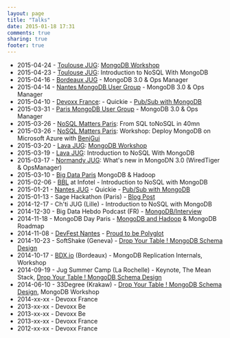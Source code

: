 ```yaml
---
layout: page
title: "Talks"
date: 2015-01-18 17:31
comments: true
sharing: true
footer: true
---
```


* 2015-04-24 - [Toulouse JUG](http://www.toulousejug.org/): [MongoDB Workshop](https://github.com/tgrall/mongodb-workshop)
* 2015-04-23 - [Toulouse JUG](http://www.toulousejug.org/): Introduction to NoSQL With MongoDB
* 2015-04-16 - [Bordeaux JUG](http://bordeauxjug.org) - MongoDB 3.0 & Ops Manager
* 2015-04-14 - [Nantes MongoDB User Group](http://www.meetup.com/Nantes-MongoDB-User-Group/) - MongoDB 3.0 & Ops Manager
* 2015-04-10 - [Devoxx France](http://devoxx.fr): - Quickie - [Pub/Sub with MongoDB](https://github.com/tgrall/mongodb-realtime-pubsub)
* 2015-03-31 - [Paris MongoDB User Group](http://www.meetup.com/Paris-MongoDB-User-Group/) - MongoDB 3.0 & Ops Manager
* 2015-03-26 - [NoSQL Matters Paris](https://2015.nosql-matters.org/par/): From SQL toNoSQL in 40mn
* 2015-03-26 - [NoSQL Matters Paris](https://2015.nosql-matters.org/par/): Workshop: Deploy MongoDB on Microsoft Azure with [BenjGui](http://twitter.com/benjguin)  
* 2015-03-20 - [Lava JUG](http://www.lavajug.org/): [MongoDB Workshop](https://github.com/tgrall/mongodb-workshop)
* 2015-03-19 - [Lava JUG](http://www.lavajug.org/): Introduction to NoSQL With MongoDB
* 2015-03-17 - [Normandy JUG](http://www.normandyjug.org/): What's new in MongoDN 3.0 (WiredTiger & OpsManager)
* 2015-03-10 - [Big Data Paris](www.bigdataparis.com) MongoDB & Hadoop
* 2015-02-06 - [BBL](http://www.brownbaglunch.fr/) at Infotel - Introduction to NoSQL with MongoDB
* 2015-01-21 - [Nantes JUG](http://nantesjug.org) - Quickie - [Pub/Sub with MongoDB](https://github.com/tgrall/mongodb-realtime-pubsub)
* 2015-01-13 - Sage Hackathon (Paris) - [Blog Post](http://tgrall.github.io/blog/2015/01/23/everybody-says-hackathon/)
* 2014-12-17 - Ch'ti JUG (Lille) - Introduction to NoSQL with MongoDB
* 2014-12-30 - Big Data Hebdo Podcast (FR) - [MongoDB/Interview](http://bigdatahebdo.azurewebsites.net/episodes/2014/12/30/EP09_Mongodb/)
* 2014-11-18 - MongoDB Day Paris - [MongoDB and Hadoop](http://www.slideshare.net/tgrall/mongodb-and-hadoop-42312914) & MongoDB Roadmap
* 2014-11-08 - [DevFest Nantes](http://devfest.gdgnantes.com/) - [Proud to be Polyglot](http://www.slideshare.net/tgrall/proud-to-be-polyglot)
* 2014-10-23 - SoftShake (Geneva) - [Drop Your Table ! MongoDB Schema Design](http://www.slideshare.net/tgrall/drop-your-table-mongodb-schema-design)
* 2014-10-17 - [BDX.io](http://bdx.io/) (Bordeaux) - MongoDB Replication Internals,  Workshop
* 2014-09-19 - Jug Summer Camp (La Rochelle) - Keynote, The Mean Stack, [Drop Your Table ! MongoDB Schema Design](http://www.slideshare.net/tgrall/drop-your-table-mongodb-schema-design)
* 2014-06-10 - 33Degree (Krakaw) - [Drop Your Table ! MongoDB Schema Design](http://www.slideshare.net/tgrall/drop-your-table-mongodb-schema-design), MongoDB Workshop
* 2014-xx-xx - Devoxx France
* 2013-xx-xx - Devoxx Be
* 2013-xx-xx - Devoxx Be
* 2013-xx-xx - Devoxx France
* 2012-xx-xx - Devoxx France
